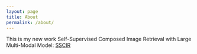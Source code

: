 ```yaml
---
layout: page
title: About
permalink: /about/
---
```


This is my new work Self-Supervised Composed Image Retrieval with Large Multi-Modal Model: [SSCIR](https:/lulubots.github.io/files/SSCIR.pdf)


